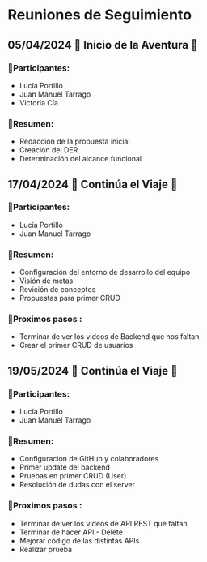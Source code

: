 # Reuniones de Seguimiento 


## 05/04/2024 🚀 Inicio de la Aventura 🚀

###  👥Participantes: 
* Lucía Portillo 
* Juan Manuel Tarrago 
* Victoria Cía

### 📝Resumen:
* Redacción de la propuesta inicial
* Creación del DER
* Determinación del alcance funcional



## 17/04/2024 🚀 Continúa el Viaje 🚀
### 👥Participantes: 
* Lucía Portillo
* Juan Manuel Tarrago
### 📝Resumen: 
* Configuración del entorno de desarrollo del equipo
* Visión de metas
* Revición de conceptos
* Propuestas para primer CRUD

### 📅Proximos pasos :
* Terminar de ver los videos de Backend que nos faltan
* Crear el primer CRUD de usuarios



## 19/05/2024 🚀 Continúa el Viaje 🚀
### 👥Participantes: 
* Lucía Portillo
* Juan Manuel Tarrago
### 📝Resumen: 
* Configuracion de GitHub y colaboradores
* Primer update del backend
* Pruebas en primer CRUD (User)
* Resolución de dudas con el server

### 📅Proximos pasos :
* Terminar de ver los videos de API REST que faltan
* Terminar de hacer API - Delete
* Mejorar código de las distintas APIs
* Realizar prueba
